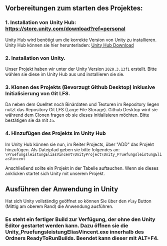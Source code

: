 ## Vorbereitungen zum starten des Projektes:

### 1. Installation von Unity Hub: https://store.unity.com/download?ref=personal
Unity Hub wird benötigt um die korrekte Version von Unity zu installieren. Unity Hub können sie hier herunterladen: [Unity Hub Download](https://store.unity.com/download?ref=personal)

### 2. Installation von Unity.
Unser Projekt haben wir unter der Unity Version `2020.3.13f1` erstellt. Bitte wählen sie diese im Unity Hub aus und installieren sie sie.

### 3. Klonen des Projekts (Bevorzugt Github Desktop) inklusive Initialisierung von Git LFS.
Da neben dem Quelltet noch Binärdaten und Texturen im Repository liegen nutzt das Repository Git LFS (Large File Storage). Github Desktop wird sie während dem Clonen fragen ob sie dieses initialisieren möchten. Bitte bestätigen sie da mit `Ja`.  

### 4. Hinzufügen des Projekts im Unity Hub 
Im Unity Hub können sie nun, im Reiter Projects, über "ADD" das Projekt hinzufügen. Als Dateipfad geben sie bitte folgendes an: `\PruefungsleistungEliasVincent\UnityProject\Unity_PruefungsleistungEliasVincent`

Anschließend sollte ein Projekt in der Tabelle auftauchen. Wenn sie dieses anklicken startet sich Unity mit unserem Projekt.

## Ausführen der Anwendung in Unity
Hat sich Unity vollständig geöffnet so können Sie über den `Play` Button (Mittig am oberem Rand) die Anwendung ausführen.

### Es steht ein fertiger Build zur Verfügung, der ohne den Unity Editor gestartet werden kann. Dazu öffnen sie die  Unity_PruefungsleistungEliasVincent.exe innerhalb des Ordners ReadyToRunBuilds. Beendet kann dieser mit ALT+F4.

